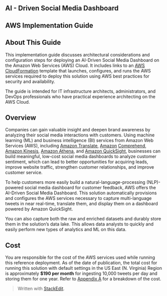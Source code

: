 <h2 id="ai---driven-social-media-dashboard">AI - Driven Social Media Dashboard</h2>
<h2 id="aws-implementation-guide">AWS Implementation Guide</h2>
<h2 id="about-this-guide"><strong>About This Guide</strong></h2>
<p>This  implementation  guide  discusses  architectural  considerations  and  configuration  steps  for deploying  an  AI-Driven  Social  Media  Dashboard  on  the  Amazon  Web  Services  (AWS)  Cloud. It  includes  links  to  an  <a href="http://aws.amazon.com/cloudformation/">AWS  CloudFormation</a> template  that  launches,  configures,  and  runs  the AWS services required to deploy this solution using AWS best practices for security and availability.</p>
<p>The guide is intended for IT infrastructure architects, administrators, and DevOps professionals who have practical experience architecting on the AWS Cloud.</p>
<h2 id="overview"><strong>Overview</strong></h2>
<p>Companies can gain valuable insight and deepen brand awareness by analyzing their social media interactions with customers. Using machine learning (ML) and business intelligence (BI) services from Amazon Web Services (AWS), including <a href="https://aws.amazon.com/translate/">Amazon Translate</a>, <a href="https://aws.amazon.com/comprehend/">Amazon</a>  <a href="https://aws.amazon.com/comprehend/">Comprehend</a>, <a href="https://aws.amazon.com/kinesis/">Amazon Kinesis</a>, <a href="https://aws.amazon.com/athena/">Amazon Athena</a>, and <a href="https://aws.amazon.com/quicksight/">Amazon QuickSight</a>, businesses can build meaningful, low-cost social media dashboards to analyze customer sentiment, which can lead to better opportunities for acquiring leads, improve website traffic, strengthen customer relationships, and improve customer service.</p>
<p>To help customers more easily build a natural-language-processing (NLP)-powered social media  dashboard  for  customer  feedback,  AWS  offers  the  AI-Driven  Social  Media  Dashboard. This  solution  automatically  provisions  and  configures  the  AWS  services  necessary  to  capture multi-language tweets in near real-time, translate them, and display them on a dashboard powered by Amazon  QuickSight.</p>
<p>You can also capture both the raw and enriched datasets and durably store them in the solution’s data lake. This allows data analysts to quickly and easily perform new types of analytics and ML on this data.</p>
<h2 id="cost">Cost</h2>
<p>You are responsible for the cost of the AWS services used while running this reference deployment.  As  of  the  date  of publication,  the  total  cost  for  running  this  solution  with  default settings  in  the  US  East (N.  Virginia)  Region  is  approximately <strong>$190  per  month</strong> for  ingesting 10,000  tweets  per  day  and  storing  them  for  one  year.  Refer  to <a href="#_bookmark22">Appendix  A</a> for  a  breakdown of  the  cost.</p>
<blockquote>
<p>Written with <a href="https://stackedit.io/">StackEdit</a>.</p>
</blockquote>

